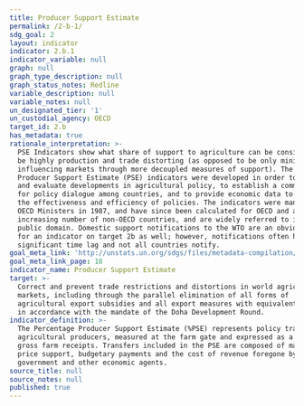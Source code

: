 ```yaml
---
title: Producer Support Estimate
permalink: /2-b-1/
sdg_goal: 2
layout: indicator
indicator: 2.b.1
indicator_variable: null
graph: null
graph_type_description: null
graph_status_notes: Redline
variable_description: null
variable_notes: null
un_designated_tier: '1'
un_custodial_agency: OECD
target_id: 2.b
has_metadata: true
rationale_interpretation: >-
  PSE Indicators show what share of support to agriculture can be considered to
  be highly production and trade distorting (as opposed to be only minimally
  influencing markets through more decoupled measures of support). The OECD
  Producer Support Estimate (PSE) indicators were developed in order to monitor
  and evaluate developments in agricultural policy, to establish a common base
  for policy dialogue among countries, and to provide economic data to assess
  the effectiveness and efficiency of policies. The indicators were mandated by
  OECD Ministers in 1987, and have since been calculated for OECD and an
  increasing number of non-OECD countries, and are widely referred to in the
  public domain. Domestic support notifications to the WTO are an obvious source
  for an indicator on target 2b as well; however, notifications often have a
  significant time lag and not all countries notify.
goal_meta_link: 'http://unstats.un.org/sdgs/files/metadata-compilation/Metadata-Goal-2.pdf'
goal_meta_link_page: 18
indicator_name: Producer Support Estimate
target: >-
  Correct and prevent trade restrictions and distortions in world agricultural
  markets, including through the parallel elimination of all forms of
  agricultural export subsidies and all export measures with equivalent effect,
  in accordance with the mandate of the Doha Development Round.
indicator_definition: >-
  The Percentage Producer Support Estimate (%PSE) represents policy transfers to
  agricultural producers, measured at the farm gate and expressed as a share of
  gross farm receipts. Transfers included in the PSE are composed of market
  price support, budgetary payments and the cost of revenue foregone by the
  government and other economic agents.
source_title: null
source_notes: null
published: true
---
```

